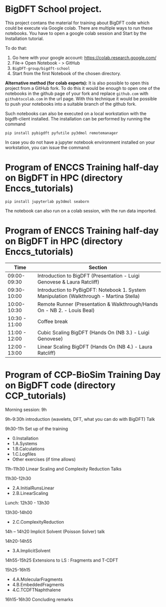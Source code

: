 # BigDFT School project.

This project contans the material for training about BigDFT code which could be execute via Google colab.
There are multiple ways to run these notebooks. You have to open a google colab session and Start by the Installation tutorial.

To do that:

 1. Go here with your google account: https://colab.research.google.com/
 2. File-> Open Notebook - > GitHub
 3. `BigDFT-group/bigdft-school`
 4. Start from the first Notebook of the chosen directory.

**Alternative method (for colab experts):** It is also possible to open this project from a GitHub fork. To do this it would be enough to open one of the notebooks in the github page of 
your fork and replace `github.com` with `githubtocolab.com` in the url page. With this technique it would be possible to push your notebooks into a suitable branch of the github fork.

Such notebooks can also be executed on a local workstation with the bigdft-client installed.
The installation can be performed by running the command

``
pip install pybigdft pyfutile py3dmol remotemanager
``

In case you do not have a jupyter notebook environment installed on your workstation, you can issue the command:
# Program of ENCCS Training half-day on BigDFT in HPC (directory Enccs_tutorials)

``
pip install jupyterlab py3dmol seaborn
``

The notebook can also run on a colab session, with the run data imported.

# Program of ENCCS Training half-day on BigDFT in HPC (directory Enccs_tutorials)

|  Time       | Section | 
| ---- | ----- | 
|09:00-09:30 | Introduction to BigDFT (Presentation - Luigi Genovese & Laura Ratcliff)|
|09:30-10:00 | Introduction to PyBigDFT: Notebook 1. System Manipulation (Walkthrough - Martina Stella)|
|10:00-10:30 | Remote Runner (Presentation & Walkthrough/Hands On - NB 2. - Louis Beal)|
|10:30 - 11:00 | Coffee break|
|11:00 - 12:00 | Cubic Scaling BigDFT (Hands On (NB 3.) - Luigi Genovese)|
|12:00 - 13:00 | Linear Scaling BigDFT (Hands On (NB 4.) - Laura Ratcliff)|



# Program of CCP-BioSim Training Day on BigDFT code (directory CCP_tutorials)

Morning session: 9h

9h-9:30h introduction (wavelets, DFT, what you can do with BigDFT) Talk 

9h30-11h Set up of the training
* 0.Installation 
* 1.A.Systems
* 1.B.Calculations
* 1.C.Logfiles
* Other exercises (if time allows)

11h-11h30
Linear Scaling and Complexity Reduction Talks

11h30-12h30
* 2.A.InitialRunsLinear
* 2.B.LinearScaling

Lunch: 12h30 - 13h30

13h30-14h00
* 2.C.ComplexityReduction 

14h – 14h20
Implicit Solvent (Poisson Solver) talk

14h20-14h55
* 3.A.ImplicitSolvent

14h55-15h25 
Extensions to LS : Fragments and T-CDFT

15h25-16h15
* 4.A.MolecularFragments
* 4.B.EmbeddedFragments
* 4.C.TCDFTNaphthalene

16h15-16h30
Concluding remarks 

